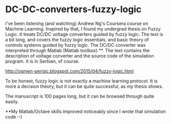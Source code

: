 # DC-DC-converters-fuzzy-logic

I've been listening (and watching) Andrew Ng's Coursera course on Machine Learning. Inspired by that, I found my undergrad thesis on Fuzzy Logic. It treats DC/DC voltage converters guided by fuzzy logic. The text is a bit long, and covers the fuzzy logic essentials, and basic theory of controls systems guided by fuzzy logic. The DC/DC converter was interpreted through Matlab (Matlab toolbox) **. The text contains the description of voltage converter and the source code of the simulation program. It is in Serbian, of course. 

http://ognjen-perisic.blogspot.com/2015/04/fuzzy-logic.html

To be honest, fuzzy logic is not exactly a machine learning protocol. It is more a decision theory, but it can be quite successful, as my thesis shows. 

The manuscript is 100 pages long, but it can be browsed through quite easily.

**My Matlab/Octave skills improved noticeably since I wrote that simulation code :-)

